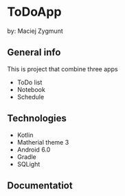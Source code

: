 # ToDoApp
by: Maciej Zygmunt
## General info
This is project that combine three apps
* ToDo list
* Notebook
* Schedule
## Technologies
* Kotlin
* Matherial theme 3
* Android 6.0
* Gradle
* SQLight
## Documentatiot

